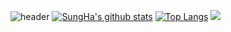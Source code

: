 ![header](https://capsule-render.vercel.app/api?type=waving&color=E3826C&height=250&section=header&text=Final%20Project&fontSize=90&animation=fadeIn&fontAlignY=38&desc=%20&descAlignY=62&descAlign=62)
[![SungHa's github stats](https://github-readme-stats.vercel.app/api?username=SungHa09)](https://github.com/SungHa09)
[![Top Langs](https://github-readme-stats.vercel.app/api/top-langs/?username=SungHa09&layout=compact)](https://github.com/SungHa09/github-readme-stats)
<img src="https://img.shields.io/badge/-JavaScript-#F7DF1E?style=flat-square&logo=JavaScript&logoColor=black"/>
